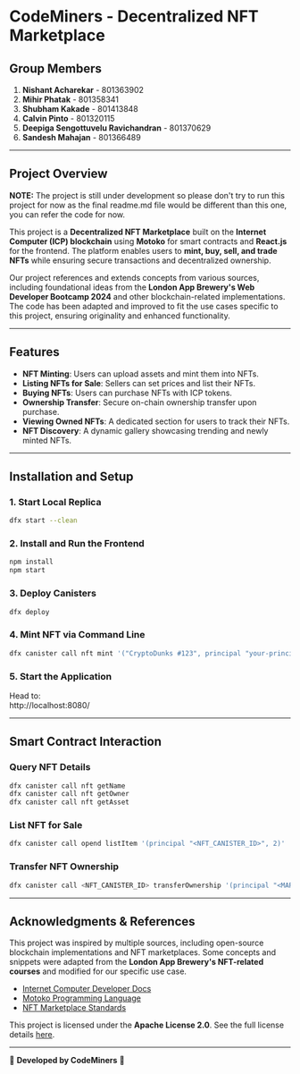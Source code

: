# CodeMiners - Decentralized NFT Marketplace

## Group Members
1. **Nishant Acharekar** - 801363902  
2. **Mihir Phatak** - 801358341  
3. **Shubham Kakade** - 801413848  
4. **Calvin Pinto** - 801320115  
5. **Deepiga Sengottuvelu Ravichandran** - 801370629  
6. **Sandesh Mahajan** - 801366489  

---

## Project Overview

**NOTE:** The project is still under development so please don't try to run this project for now as the final readme.md file would be different than this one, you can refer the code for now.

This project is a **Decentralized NFT Marketplace** built on the **Internet Computer (ICP) blockchain** using **Motoko** for smart contracts and **React.js** for the frontend. The platform enables users to **mint, buy, sell, and trade NFTs** while ensuring secure transactions and decentralized ownership. 

Our project references and extends concepts from various sources, including foundational ideas from the **London App Brewery's Web Developer Bootcamp 2024** and other blockchain-related implementations. The code has been adapted and improved to fit the use cases specific to this project, ensuring originality and enhanced functionality.

---

## Features
- **NFT Minting**: Users can upload assets and mint them into NFTs.
- **Listing NFTs for Sale**: Sellers can set prices and list their NFTs.
- **Buying NFTs**: Users can purchase NFTs with ICP tokens.
- **Ownership Transfer**: Secure on-chain ownership transfer upon purchase.
- **Viewing Owned NFTs**: A dedicated section for users to track their NFTs.
- **NFT Discovery**: A dynamic gallery showcasing trending and newly minted NFTs.

---

## Installation and Setup

### **1. Start Local Replica**
```bash
dfx start --clean
```

### **2. Install and Run the Frontend**
```bash
npm install
npm start
```

### **3. Deploy Canisters**
```bash
dfx deploy
```

### **4. Mint NFT via Command Line**
```bash
dfx canister call nft mint '("CryptoDunks #123", principal "your-principal-id", (vec {137; 80; 78; 71;}))'
```

### **5. Start the Application**
Head to:  
http://localhost:8080/

---

## **Smart Contract Interaction**
### **Query NFT Details**
```bash
dfx canister call nft getName
dfx canister call nft getOwner
dfx canister call nft getAsset
```

### **List NFT for Sale**
```bash
dfx canister call opend listItem '(principal "<NFT_CANISTER_ID>", 2)'
```

### **Transfer NFT Ownership**
```bash
dfx canister call <NFT_CANISTER_ID> transferOwnership '(principal "<MARKETPLACE_CANISTER_ID>", true)'
```

---

## **Acknowledgments & References**
This project was inspired by multiple sources, including open-source blockchain implementations and NFT marketplaces. Some concepts and snippets were adapted from the **London App Brewery's NFT-related courses** and modified for our specific use case.
- [Internet Computer Developer Docs](https://internetcomputer.org/docs/current/developer-docs/setup/deploy-locally)
- [Motoko Programming Language](https://internetcomputer.org/docs/current/motoko/main/motoko)
- [NFT Marketplace Standards](https://blog.nftbooks.info/nft-technology-and-standards-a-comprehensive-guide/)

This project is licensed under the **Apache License 2.0**. See the full license details [here](http://www.apache.org/licenses/LICENSE-2.0).

---


🚀 **Developed by CodeMiners** 🚀
